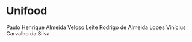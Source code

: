 # Unifood

Paulo Henrique Almeida Veloso Leite
Rodrigo de Almeida Lopes
Vinícius Carvalho da Silva

